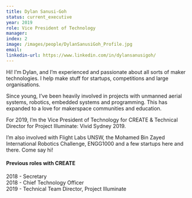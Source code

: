 ```yaml
---
title: Dylan Sanusi-Goh
status: current_executive
year: 2019
role: Vice President of Technology
manager:
index: 2
image: /images/people/DylanSanusiGoh_Profile.jpg
email:
linkedin-url: https://www.linkedin.com/in/dylansanusigoh/
---
```

Hi! I’m Dylan, and I’m experienced and passionate about all sorts of maker technologies.
I help make stuff for startups, competitions and large organisations. <br>

Since young, I’ve been heavily involved in projects with unmanned aerial systems, robotics, embedded systems and programming. This has expanded to a love for makerspace communities and education. <br>

For 2019, I’m the Vice President of Technology for CREATE & Technical Director for Project Illuminate: Vivid Sydney 2019. <br>

I’m also involved with Flight Labs UNSW, the Mohamed Bin Zayed International Robotics Challenge, ENGG1000 and a few startups here and there. Come say hi!
<h4>Previous roles with CREATE</h4>
2018 - Secretary<br>
2018 - Chief Technology Officer<br>
2019 - Technical Team Director, Project Illuminate
